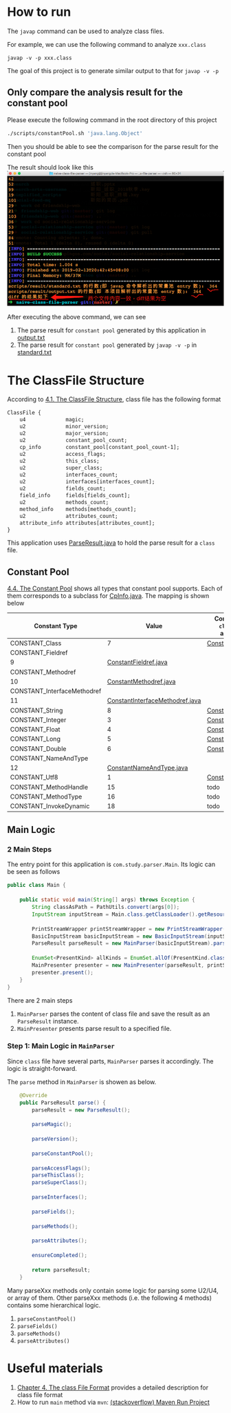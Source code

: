# How to run

The `javap` command can be used to analyze class files.

For example, we can use the following command to analyze `xxx.class`

```
javap -v -p xxx.class
```

The goal of this project is to generate similar output to that for `javap -v -p`

## Only compare the analysis result for the constant pool

Please execute the following command in the root directory of this project

```bash
./scripts/constantPool.sh 'java.lang.Object'
```

Then you should be able to see the comparison for the parse result for the constant pool

The result should look like this
![diff.png](pic/diff.png)

After executing the above command, we can see

1. The parse result for `constant pool` generated by this application in [output.txt](scripts/result/output.txt)
2. The parse result for `constant pool` generated by `javap -v -p` in [standard.txt](scripts/result/standard.txt)

# The ClassFile Structure

According to [4.1. The ClassFile Structure](https://docs.oracle.com/javase/specs/jvms/se7/html/jvms-4.html#jvms-4.1),
class file has the following format

```
ClassFile {
    u4             magic;
    u2             minor_version;
    u2             major_version;
    u2             constant_pool_count;
    cp_info        constant_pool[constant_pool_count-1];
    u2             access_flags;
    u2             this_class;
    u2             super_class;
    u2             interfaces_count;
    u2             interfaces[interfaces_count];
    u2             fields_count;
    field_info     fields[fields_count];
    u2             methods_count;
    method_info    methods[methods_count];
    u2             attributes_count;
    attribute_info attributes[attributes_count];
}
```

This application uses [ParseResult.java](src/main/java/com/study/parser/ParseResult.java) to hold the parse result for
a `class` file.

## Constant Pool

[4.4. The Constant Pool](https://docs.oracle.com/javase/specs/jvms/se7/html/jvms-4.html#jvms-4.4) shows all types that
constant pool supports.
Each of them corresponds to a subclass for [CpInfo.java](src/main/java/com/study/type/constant/CpInfo.java).
The mapping is shown below

| Constant Type | Value | Corresponding `class` in this application |
| -- | -- | -- |
| CONSTANT_Class | 7 | [ConstantClass.java](src/main/java/com/study/type/constant/compound/ConstantClass.java) |
| CONSTANT_Fieldref |
9 |  [ConstantFieldref.java](src/main/java/com/study/type/constant/compound/ConstantFieldref.java) |
| CONSTANT_Methodref|
10 | [ConstantMethodref.java](src/main/java/com/study/type/constant/compound/ConstantMethodref.java) |
| CONSTANT_InterfaceMethodref |
11 | [ConstantInterfaceMethodref.java](src/main/java/com/study/type/constant/compound/ConstantInterfaceMethodref.java) |
| CONSTANT_String | 8 | [ConstantString.java](src/main/java/com/study/type/constant/compound/ConstantString.java) |
| CONSTANT_Integer | 3 | [ConstantInteger.java](src/main/java/com/study/type/constant/leaf/ConstantInteger.java) |
| CONSTANT_Float | 4 | [ConstantFloat.java](src/main/java/com/study/type/constant/leaf/ConstantFloat.java) |
| CONSTANT_Long | 5 | [ConstantLong.java](src/main/java/com/study/type/constant/leaf/ConstantLong.java) |
| CONSTANT_Double | 6 | [ConstantDouble.java](src/main/java/com/study/type/constant/leaf/ConstantDouble.java) |
| CONSTANT_NameAndType |
12 | [ConstantNameAndType.java](src/main/java/com/study/type/constant/compound/ConstantNameAndType.java) |
| CONSTANT_Utf8 | 1 | [ConstantUtf8.java](src/main/java/com/study/type/constant/leaf/ConstantUtf8.java) |
| CONSTANT_MethodHandle | 15 | todo |
| CONSTANT_MethodType | 16 | todo |
| CONSTANT_InvokeDynamic | 18 | todo |

## Main Logic

### 2 Main Steps

The entry point for this application is `com.study.parser.Main`.
Its logic can be seen as follows

```java
public class Main {

    public static void main(String[] args) throws Exception {
        String classAsPath = PathUtils.convert(args[0]);
        InputStream inputStream = Main.class.getClassLoader().getResourceAsStream(classAsPath);

        PrintStreamWrapper printStreamWrapper = new PrintStreamWrapper("scripts/result/output.txt");
        BasicInputStream basicInputStream = new BasicInputStream(inputStream);
        ParseResult parseResult = new MainParser(basicInputStream).parse();

        EnumSet<PresentKind> allKinds = EnumSet.allOf(PresentKind.class);
        MainPresenter presenter = new MainPresenter(parseResult, printStreamWrapper, allKinds);
        presenter.present();
    }
}
```

There are 2 main steps

1. `MainParser` parses the content of class file and save the result as an `ParseResult` instance.
2. `MainPresenter` presents parse result to a specified file.

### Step 1: Main Logic in `MainParser`
Since `class` file have several parts, `MainParser` parses it accordingly.
The logic is straight-forward.

The `parse` method in `MainParser` is showen as below.
```java
    @Override
    public ParseResult parse() {
        parseResult = new ParseResult();

        parseMagic();

        parseVersion();

        parseConstantPool();

        parseAccessFlags();
        parseThisClass();
        parseSuperClass();

        parseInterfaces();

        parseFields();

        parseMethods();

        parseAttributes();

        ensureCompleted();

        return parseResult;
    }
```
Many parseXxx methods only contain some logic for parsing some U2/U4, or array of them.
Other parseXxx methods (i.e. the following 4 methods) contains some hierarchical logic.
1. `parseConstantPool()`
2. `parseFields()`
3. `parseMethods()`
4. `parseAttributes()`

# Useful materials

1. [Chapter 4. The class File Format](https://docs.oracle.com/javase/specs/jvms/se7/html/jvms-4.html) provides a
   detailed description for class file format
2. How to run `main` method
   via `mvn`: [(stackoverflow) Maven Run Project](https://stackoverflow.com/questions/1089285/maven-run-project)